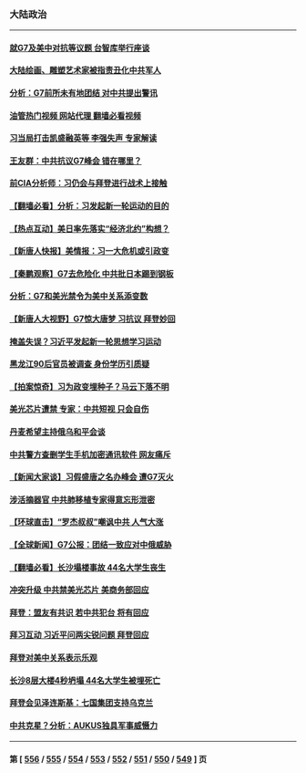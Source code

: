 ### 大陆政治
---
#### [就G7及美中对抗等议题 台智库举行座谈](../../pages/ncid277/n14001972.md?05231645) 
#### [大陆绘画、雕塑艺术家被指责丑化中共军人](../../pages/ncid277/n14002309.md?05231645) 
#### [分析：G7前所未有地团结 对中共提出警讯](../../pages/ncid277/n14001964.md?05231645) 
#### [油管热门视频 网站代理 翻墙必看视频](http://138.2.39.72:81/youtube.html?epic-marker?05231645)
#### [习当局打击凯盛融英等 李强失声 专家解读](../../pages/ncid277/n14002154.md?05231645) 
#### [王友群：中共抗议G7峰会 错在哪里？](../../pages/ncid277/n14002058.md?05231645) 
#### [前CIA分析师：习仍会与拜登进行战术上接触](../../pages/ncid277/n14002182.md?05231645) 
#### [【翻墙必看】分析：习发起新一轮运动的目的](../../pages/ncid277/n14002290.md?05231645) 
#### [【热点互动】美日率先落实“经济北约”构想？](../../pages/ncid277/n14002136.md?05231645) 
#### [【新唐人快报】美情报：习一大危机或引政变](../../pages/ncid277/n14002138.md?05231645) 
#### [【秦鹏观察】G7去危险化 中共批日本踢到钢板](../../pages/ncid277/n14002100.md?05231645) 
#### [分析：G7和美光禁令为美中关系添变数](../../pages/ncid277/n14001994.md?05231645) 
#### [【新唐人大视野】G7惊大唐梦 习抗议 拜登妙回](../../pages/ncid277/n14002021.md?05231645) 
#### [掩盖失误？习近平发起新一轮思想学习运动](../../pages/ncid277/n14002081.md?05231645) 
#### [黑龙江90后官员被调查 身份学历引质疑](../../pages/ncid277/n14002036.md?05231645) 
#### [【拍案惊奇】习为政变埋种子？马云下落不明](../../pages/ncid277/n14001962.md?05231645) 
#### [美光芯片遭禁 专家：中共短视 只会自伤](../../pages/ncid277/n14002017.md?05231645) 
#### [丹麦希望主持俄乌和平会谈](../../pages/ncid277/n14001991.md?05231645) 
#### [中共警方查删学生手机加密通讯软件 网友痛斥](../../pages/ncid277/n14001866.md?05231645) 
#### [【新闻大家谈】习假盛唐之名办峰会 遭G7灭火](../../pages/ncid277/n14001918.md?05231645) 
#### [涉活摘器官 中共肺移植专家得意忘形泄密](../../pages/ncid277/n14001686.md?05231645) 
#### [【环球直击】“罗杰叔叔”嘲讽中共 人气大涨](../../pages/ncid277/n14001783.md?05231645) 
#### [【全球新闻】G7公报：团结一致应对中俄威胁](../../pages/ncid277/n14001772.md?05231645) 
#### [【翻墙必看】长沙塌楼事故 44名大学生丧生](../../pages/ncid277/n14001577.md?05231645) 
#### [冲突升级 中共禁美光芯片 美商务部回应](../../pages/ncid277/n14001387.md?05231645) 
#### [拜登：盟友有共识 若中共犯台 将有回应](../../pages/ncid277/n14001419.md?05231645) 
#### [拜习互动 习近平问两尖锐问题 拜登回应](../../pages/ncid277/n14001392.md?05231645) 
#### [拜登对美中关系表示乐观](../../pages/ncid277/n14001337.md?05231645) 
#### [长沙8层大楼4秒坍塌 44名大学生被埋死亡](../../pages/ncid277/n14001260.md?05231645) 
#### [拜登会见泽连斯基：七国集团支持乌克兰](../../pages/ncid277/n14001266.md?05231645) 
#### [中共克星？分析：AUKUS独具军事威慑力](../../pages/ncid277/n13998385.md?05231645) 

---
#### 第 [ [556](./556.md?05231645) / [555](./555.md?05231645) / [554](./554.md?05231645) / [553](./553.md?05231645) / [552](./552.md?05231645) / [551](./551.md?05231645) / [550](./550.md?05231645) / [549](./549.md?05231645) ] 页
